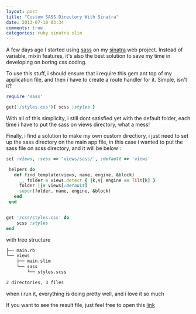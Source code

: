 ```yaml
---
layout: post
title: "Custom SASS Directory With Sinatra"
date: 2013-07-10 03:34
comments: true
categories: ruby sinatra slim
---
```


A few days ago I started using [sass](http://sass-lang.com) on my [sinatra](http://sinatrarb.com) web project. Instead of variable, mixin features, it's also the best solution to save my time in developing on boring css coding.
<!-- more -->
To use this stuff, i should ensure that i require this gem ant top of my application file, and then i have to create a route handler for it. Simple, isn't it? 


```ruby main.rb
require 'sass'

get('/styles.css'){ scss :styles }
```
With all of this simplicity, i still dont satisfied yet with the default folder, each time i have to put the sass on views directory, what a mess!

Finally, i find a solution to make my own custom directiory, i just need to set up the sass directory on the main app file, in this case i wanted to put the sass file on scss directory, and it will be below :

```ruby main.rb
set :views, :scss => 'views/sass/', :default => 'views'

 helpers do
   def find_template(views, name, engine, &block)
     _, folder = views.detect { |k,v| engine == Tilt[k] }
     folder ||= views[:default]
     super(folder, name, engine, &block)
   end
 end


get '/css/styles.css' do
	scss :styles
end
```

with tree structure 

```bash
├── main.rb
└── views
    ├── main.slim
    └── sass
        └── styles.scss

2 directories, 3 files

```
when i run it, everything is doing pretty well, and i love it so much

If you want to see the result file, just feel free to open this [link](https://github.com/muslih/sinatra-custom-sass-directory)

